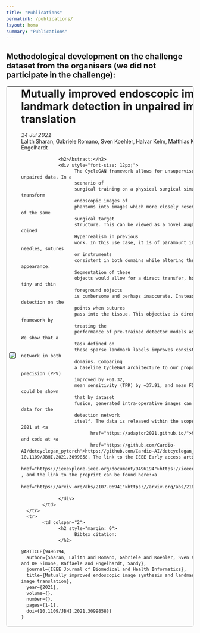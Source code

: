 ```yaml
---
title: "Publications"
permalink: /publications/
layout: home
summary: "Publications"
---
```


<h2 class="divider">Methodological development on the challenge dataset from the organisers (we did not participate in the challenge):</h2>

<table style="border: 1px solid #d3d3d3; border-radius: 5px;">
      <tr>
            <td style=" border: 0px; width:30%">
                  <a href="https://arxiv.org/pdf/2107.06941">
                        <img src="/assets/images/Mutually_improved_endoscopic_image_synthesisand_landmark_detectionin_unpaired_image-to-image_translation-cover.png"
                              srcset="/assets/images/Mutually_improved_endoscopic_image_synthesisand_landmark_detectionin_unpaired_image-to-image_translation-cover.png 1224w, /assets/images/Mutually_improved_endoscopic_image_synthesisand_landmark_detectionin_unpaired_image-to-image_translation-cover-medium.png 808w, /assets/images/Mutually_improved_endoscopic_image_synthesisand_landmark_detectionin_unpaired_image-to-image_translation-cover-small.png 404w, /assets/images/Mutually_improved_endoscopic_image_synthesisand_landmark_detectionin_unpaired_image-to-image_translation-cover-mini.png 122w"
                              sizes="20vw" style="border: 1px solid; border-radius: 3px;">
                  </a>
            </td>
            <td style="vertical-align:top; border: 0px; width:70%">
                  <h1 style="margin: 0">
                        <a id="Mutually_improved_endoscopic_image_synthesis_and_landmark_detection_in_unpaired_image-to-image_translation"
                              class="uncolored_link" href="https://arxiv.org/abs/2107.06941"
                              style="text-decoration: none;">Mutually improved endoscopic image synthesis and landmark
                              detection in unpaired image-to-image translation</a>
                  </h1><br>
                  <i>14 Jul 2021</i><br>
                  Lalith Sharan, Gabriele Romano, Sven Koehler, Halvar Kelm, Matthias Karck, Raffaele De Simone, Sandy
                  Engelhardt<br>

                  <h2>Abstract:</h2>
                  <div style="font-size: 12px;">
                        The CycleGAN framework allows for unsupervised image-to-image translation of unpaired data. In a
                        scenario of
                        surgical training on a physical surgical simulator, this method can be used to transform
                        endoscopic images of
                        phantoms into images which more closely resemble the intra-operative appearance of the same
                        surgical target
                        structure. This can be viewed as a novel augmented reality approach, which we coined
                        Hyperrealism in previous
                        work. In this use case, it is of paramount importance to display objects like needles, sutures
                        or instruments
                        consistent in both domains while altering the style to a more tissue-like appearance.
                        Segmentation of these
                        objects would allow for a direct transfer, however, contouring of these, partly tiny and thin
                        foreground objects
                        is cumbersome and perhaps inaccurate. Instead, we propose to use landmark detection on the
                        points when sutures
                        pass into the tissue. This objective is directly incorporated into a CycleGAN framework by
                        treating the
                        performance of pre-trained detector models as an additional optimization goal. We show that a
                        task defined on
                        these sparse landmark labels improves consistency of synthesis by the generator network in both
                        domains. Comparing
                        a baseline CycleGAN architecture to our proposed extension (DetCycleGAN), mean precision (PPV)
                        improved by +61.32,
                        mean sensitivity (TPR) by +37.91, and mean F1 score by +0.4743. Furthermore, it could be shown
                        that by dataset
                        fusion, generated intra-operative images can be leveraged as additional training data for the
                        detection network
                        itself. The data is released within the scope of the AdaptOR MICCAI Challenge 2021 at <a
                              href="https://adaptor2021.github.io/">https://adaptor2021.github.io/</a>, and code at <a
                              href="https://github.com/Cardio-AI/detcyclegan_pytorch">https://github.com/Cardio-AI/detcyclegan_pytorch</a>. DOI:	10.1109/JBHI.2021.3099858. The link to the IEEE Early access article can be found here: <a
                                    href="https://ieeexplore.ieee.org/document/9496194">https://ieeexplore.ieee.org/document/9496194</a> , and the link to the preprint can be found here:<a
                                          href="https://arxiv.org/abs/2107.06941">https://arxiv.org/abs/2107.06941</a>

                  </div>
            </td>
      </tr>
      <tr>
            <td colspan="2">
                  <h2 style="margin: 0">
                        Bibtex citation:
                  </h2>  
<div markdown="1">


```
@ARTICLE{9496194,
  author={Sharan, Lalith and Romano, Gabriele and Koehler, Sven and Kelm, Halvar and Karck, Matthias and De Simone, Raffaele and Engelhardt, Sandy},
  journal={IEEE Journal of Biomedical and Health Informatics},
  title={Mutually improved endoscopic image synthesis and landmark detection in unpaired image-to-image translation},
  year={2021},
  volume={},
  number={},
  pages={1-1},
  doi={10.1109/JBHI.2021.3099858}}
}
```
</div>
            </td>
      </tr>
</table>
